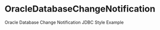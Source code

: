 OracleDatabaseChangeNotification
================================

Oracle Database Change Notification JDBC Style Example